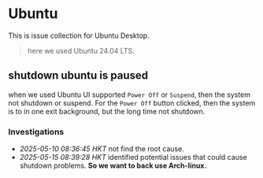 # Ubuntu

This is issue collection for Ubuntu Desktop.

> here we used Ubuntu 24.04 LTS.

## shutdown ubuntu is paused

when we used Ubuntu UI supported `Power Off` or `Suspend`, then the system not shutdown or suspend. For the `Power Off` button clicked, then the system is to in one exit background, but the long time not shutdown.

### Investigations

- _2025-05-10 08:36:45 HKT_ not find the root cause.
- _2025-05-15 08:39:28 HKT_ identified potential issues that could cause shutdown problems. **So we want to back use Arch-linux.**
